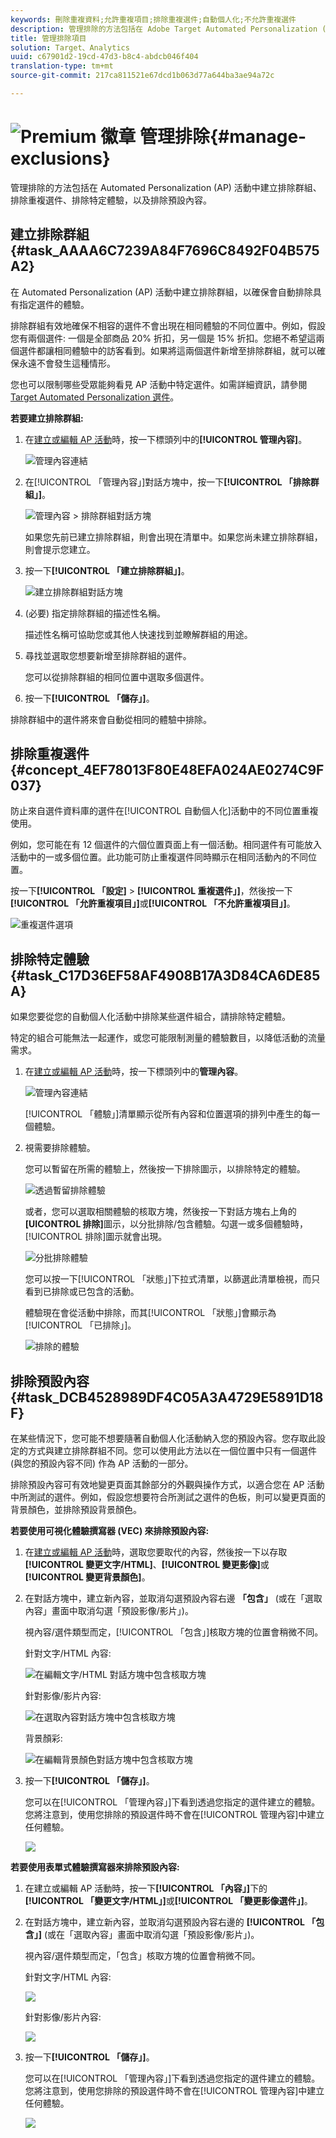 ```yaml
---
keywords: 刪除重複資料;允許重複項目;排除重複選件;自動個人化;不允許重複選件
description: 管理排除的方法包括在 Adobe Target Automated Personalization (AP) 活動中建立排除群組、排除重複選件、排除特定體驗，以及排除預設內容。
title: 管理排除項目
solution: Target、Analytics
uuid: c67901d2-19cd-47d3-b8c4-abdcb046f404
translation-type: tm+mt
source-git-commit: 217ca811521e67dcd1b063d77a644ba3ae94a72c

---
```



# ![Premium 徽章](/help/assets/premium.png) 管理排除{#manage-exclusions}

管理排除的方法包括在 Automated Personalization (AP) 活動中建立排除群組、排除重複選件、排除特定體驗，以及排除預設內容。

## 建立排除群組 {#task_AAAA6C7239A84F7696C8492F04B575A2}

在 Automated Personalization (AP) 活動中建立排除群組，以確保會自動排除具有指定選件的體驗。

排除群組有效地確保不相容的選件不會出現在相同體驗的不同位置中。例如，假設您有兩個選件: 一個是全部商品 20% 折扣，另一個是 15% 折扣。您絕不希望這兩個選件都讓相同體驗中的訪客看到。如果將這兩個選件新增至排除群組，就可以確保永遠不會發生這種情形。

您也可以限制哪些受眾能夠看見 AP 活動中特定選件。如需詳細資訊，請參閱[Target Automated Personalization 選件](/help/c-activities/t-automated-personalization/ap-target-offers.md)。

**若要建立排除群組:**

1. 在[建立或編輯 AP 活動](/help/c-activities/t-automated-personalization/create-ap-activity.md)時，按一下標頭列中的&#x200B;**[!UICONTROL 管理內容]**。

   ![管理內容連結](/help/c-activities/t-automated-personalization/assets/manage-content.png)

1. 在[!UICONTROL 「管理內容」]對話方塊中，按一下&#x200B;**[!UICONTROL 「排除群組」]**。

   ![管理內容 &gt; 排除群組對話方塊](/help/c-activities/t-automated-personalization/assets/exclusion_group_create-new.png)

   如果您先前已建立排除群組，則會出現在清單中。如果您尚未建立排除群組，則會提示您建立。

1. 按一下&#x200B;**[!UICONTROL 「建立排除群組」]**。

   ![建立排除群組對話方塊](/help/c-activities/t-automated-personalization/assets/exclusion_group_create_dialog-new.png)

1. (必要) 指定排除群組的描述性名稱。

   描述性名稱可協助您或其他人快速找到並瞭解群組的用途。

1. 尋找並選取您想要新增至排除群組的選件。

   您可以從排除群組的相同位置中選取多個選件。

1. 按一下&#x200B;**[!UICONTROL 「儲存」]**。

排除群組中的選件將來會自動從相同的體驗中排除。

## 排除重複選件 {#concept_4EF78013F80E48EFA024AE0274C9F037}

防止來自選件資料庫的選件在[!UICONTROL 自動個人化]活動中的不同位置重複使用。

例如，您可能在有 12 個選件的六個位置頁面上有一個活動。相同選件有可能放入活動中的一或多個位置。此功能可防止重複選件同時顯示在相同活動內的不同位置。

按一下&#x200B;**[!UICONTROL 「設定]** &gt; **[!UICONTROL 重複選件」]**，然後按一下&#x200B;**[!UICONTROL 「允許重複項目」]**&#x200B;或&#x200B;**[!UICONTROL 「不允許重複項目」]**。

![重複選件選項](/help/c-activities/t-automated-personalization/assets/duplicate_offers-new.png)

## 排除特定體驗 {#task_C17D36EF58AF4908B17A3D84CA6DE85A}

如果您要從您的自動個人化活動中排除某些選件組合，請排除特定體驗。

特定的組合可能無法一起運作，或您可能限制測量的體驗數目，以降低活動的流量需求。

1. 在[建立或編輯 AP 活動](/help/c-activities/t-automated-personalization/create-ap-activity.md)時，按一下標頭列中的&#x200B;**管理內容**。

   ![管理內容連結](/help/c-activities/t-automated-personalization/assets/manage-content.png)

   [!UICONTROL 「體驗」]清單顯示從所有內容和位置選項的排列中產生的每一個體驗。

1. 視需要排除體驗。

   您可以暫留在所需的體驗上，然後按一下排除圖示，以排除特定的體驗。

   ![透過暫留排除體驗](/help/c-activities/t-automated-personalization/assets/exclude_exp_1a.png)

   或者，您可以選取相關體驗的核取方塊，然後按一下對話方塊右上角的 **[UICONTROL 排除]**&#x200B;圖示，以分批排除/包含體驗。勾選一或多個體驗時，[!UICONTROL 排除]圖示就會出現。

   ![分批排除體驗](/help/c-activities/t-automated-personalization/assets/exclude_exp_2a.png)

   您可以按一下[!UICONTROL 「狀態」]下拉式清單，以篩選此清單檢視，而只看到已排除或已包含的活動。

   體驗現在會從活動中排除，而其[!UICONTROL 「狀態」]會顯示為[!UICONTROL 「已排除」]。

   ![排除的體驗](/help/c-activities/t-automated-personalization/assets/exclude_exp_3a.png)

## 排除預設內容 {#task_DCB4528989DF4C05A3A4729E5891D18F}

在某些情況下，您可能不想要隨著自動個人化活動納入您的預設內容。您存取此設定的方式與建立排除群組不同。您可以使用此方法以在一個位置中只有一個選件 (與您的預設內容不同) 作為 AP 活動的一部分。

排除預設內容可有效地變更頁面其餘部分的外觀與操作方式，以適合您在 AP 活動中所測試的選件。例如，假設您想要符合所測試之選件的色板，則可以變更頁面的背景顏色，並排除預設背景顏色。

**若要使用可視化體驗撰寫器 (VEC) 來排除預設內容:**

1. 在[建立或編輯 AP 活動](/help/c-activities/t-automated-personalization/create-ap-activity.md)時，選取您要取代的內容，然後按一下以存取&#x200B;**[!UICONTROL 變更文字/HTML]**、**[!UICONTROL 變更影像]**&#x200B;或&#x200B;**[!UICONTROL 變更背景顏色]**。
1. 在對話方塊中，建立新內容，並取消勾選預設內容右邊 **「包含」** (或在「選取內容」畫面中取消勾選「預設影像/影片」)。

   視內容/選件類型而定，[!UICONTROL 「包含」]核取方塊的位置會稍微不同。

   針對文字/HTML 內容:

   ![在編輯文字/HTML 對話方塊中包含核取方塊](/help/c-activities/t-automated-personalization/assets/exclude_content_vec_1a.png)

   針對影像/影片內容:

   ![在選取內容對話方塊中包含核取方塊](/help/c-activities/t-automated-personalization/assets/exclude_content_vec_2a.png)

   背景顏彩:

   ![在編輯背景顏色對話方塊中包含核取方塊](/help/c-activities/t-automated-personalization/assets/exclude_content_vec_3a.png)

1. 按一下&#x200B;**[!UICONTROL 「儲存」]**。

   您可以在[!UICONTROL 「管理內容」]下看到透過您指定的選件建立的體驗。您將注意到，使用您排除的預設選件時不會在[!UICONTROL 管理內容]中建立任何體驗。

   ![](assets/exclude_content_vec_4.png)

**若要使用表單式體驗撰寫器來排除預設內容:**

1. 在建立或編輯 AP 活動時，按一下&#x200B;**[!UICONTROL 「內容」]**&#x200B;下的&#x200B;**[!UICONTROL 「變更文字/HTML」]**&#x200B;或&#x200B;**[!UICONTROL 「變更影像選件」]**。
1. 在對話方塊中，建立新內容，並取消勾選預設內容右邊的 **[!UICONTROL 「包含」]** (或在「選取內容」畫面中取消勾選「預設影像/影片」)。

   視內容/選件類型而定，「包含」核取方塊的位置會稍微不同。

   針對文字/HTML 內容:

   ![](assets/exclude_content_form_1.png)

   針對影像/影片內容:

   ![](assets/exclude_content_form_2.png)

1. 按一下&#x200B;**[!UICONTROL 「儲存」]**。

   您可以在[!UICONTROL 「管理內容」]下看到透過您指定的選件建立的體驗。您將注意到，使用您排除的預設選件時不會在[!UICONTROL 管理內容]中建立任何體驗。

   ![](assets/exclude_content_form_3.png)
